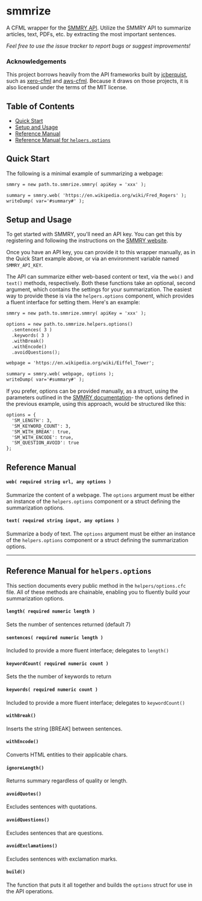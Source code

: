 # smmrize <!-- omit in toc -->
A CFML wrapper for the [SMMRY API](https://smmry.com/api). Utilize the SMMRY API to summarize articles, text, PDFs, etc. by extracting the most important sentences.

*Feel free to use the issue tracker to report bugs or suggest improvements!*

### Acknowledgements <!-- omit in toc -->

This project borrows heavily from the API frameworks built by [jcberquist](https://github.com/jcberquist), such as [xero-cfml](https://github.com/jcberquist/xero-cfml) and [aws-cfml](https://github.com/jcberquist/aws-cfml). Because it draws on those projects, it is also licensed under the terms of the MIT license.

## Table of Contents <!-- omit in toc -->

- [Quick Start](#quick-start)
- [Setup and Usage](#setup-and-usage)
- [Reference Manual](#reference-manual)
- [Reference Manual for `helpers.options`](#reference-manual-for-helpersoptions)

## Quick Start
The following is a minimal example of summarizing a webpage:

```cfc
smmry = new path.to.smmrize.smmry( apiKey = 'xxx' );

summary = smmry.web( 'https://en.wikipedia.org/wiki/Fred_Rogers' );
writeDump( var='#summary#' );
```

## Setup and Usage
To get started with SMMRY, you'll need an API key. You can get this by registering and following the instructions on the [SMMRY website](https://smmry.com/api).

Once you have an API key, you can provide it to this wrapper manually, as in the Quick Start example above, or via an environment variable named `SMMRY_API_KEY`.

The API can summarize either web-based content or text, via the `web()` and `text()` methods, respectively. Both these functions take an optional, second argument, which contains the settings for your summarization. The easiest way to provide these is via the `helpers.options` component, which provides a fluent interface for setting them. Here's an example:

```cfc
smmry = new path.to.smmrize.smmry( apiKey = 'xxx' );

options = new path.to.smmrize.helpers.options()
  .sentences( 3 )
  .keywords( 3 )
  .withBreak()
  .withEncode()
  .avoidQuestions();

webpage = 'https://en.wikipedia.org/wiki/Eiffel_Tower';

summary = smmry.web( webpage, options );
writeDump( var='#summary#' );
```

If you prefer, options can be provided manually, as a struct, using the parameters outlined in the [SMMRY documentation](https://smmry.com/api)- the options defined in the previous example, using this approach, would be structured like this:

```cfc
options = {
  'SM_LENGTH': 3,
  'SM_KEYWORD_COUNT': 3,
  'SM_WITH_BREAK': true,
  'SM_WITH_ENCODE': true,
  'SM_QUESTION_AVOID': true
};
```

## Reference Manual

#### `web( required string url, any options )`
Summarize the content of a webpage. The `options` argument must be either an instance of the `helpers.options` component or a struct defining the summarization options.

#### `text( required string input, any options )`
Summarize a body of text. The `options` argument must be either an instance of the `helpers.options` component or a struct defining the summarization options.

---

## Reference Manual for `helpers.options`
This section documents every public method in the `helpers/options.cfc` file. All of these methods are chainable, enabling you to fluently build your summarization options.

#### `length( required numeric length )`
Sets the number of sentences returned (default 7)

#### `sentences( required numeric length )`
Included to provide a more fluent interface; delegates to `length()`

#### `keywordCount( required numeric count )`
Sets the the number of keywords to return

#### `keywords( required numeric count )`
Included to provide a more fluent interface; delegates to `keywordCount()`

#### `withBreak()`
Inserts the string [BREAK] between sentences.

#### `withEncode()`
Converts HTML entities to their applicable chars.

#### `ignoreLength()`
Returns summary regardless of quality or length.

#### `avoidQuotes()`
Excludes sentences with quotations.

#### `avoidQuestions()`
Excludes sentences that are questions.

#### `avoidExclamations()`
Excludes sentences with exclamation marks.

#### `build()`
The function that puts it all together and builds the `options` struct for use in the API operations.
